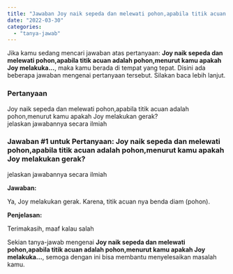 ```yaml
---
title: "Jawaban Joy naik sepeda dan melewati pohon,apabila titik acuan adalah pohon,menurut kamu apakah Joy melakuka..."
date: "2022-03-30"
categories: 
  - "tanya-jawab"
---
```


Jika kamu sedang mencari jawaban atas pertanyaan: **Joy naik sepeda dan melewati pohon,apabila titik acuan adalah pohon,menurut kamu apakah Joy melakuka...**, maka kamu berada di tempat yang tepat. Disini ada beberapa jawaban mengenai pertanyaan tersebut. Silakan baca lebih lanjut.

### Pertanyaan

Joy naik sepeda dan melewati pohon,apabila titik acuan adalah pohon,menurut kamu apakah Joy melakukan gerak?  
jelaskan jawabannya secara ilmiah​

### Jawaban #1 untuk Pertanyaan: Joy naik sepeda dan melewati pohon,apabila titik acuan adalah pohon,menurut kamu apakah Joy melakukan gerak?  
jelaskan jawabannya secara ilmiah​

**Jawaban:**

Ya, Joy melakukan gerak. Karena, titik acuan nya benda diam (pohon).

**Penjelasan:**

Terimakasih, maaf kalau salah

Sekian tanya-jawab mengenai **Joy naik sepeda dan melewati pohon,apabila titik acuan adalah pohon,menurut kamu apakah Joy melakuka...**, semoga dengan ini bisa membantu menyelesaikan masalah kamu.
